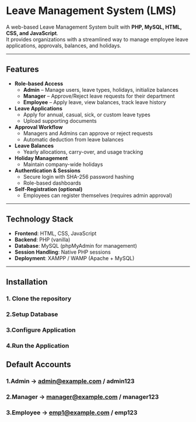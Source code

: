 # Leave Management System (LMS)

A web-based Leave Management System built with **PHP, MySQL, HTML, CSS, and JavaScript**.  
It provides organizations with a streamlined way to manage employee leave applications, approvals, balances, and holidays.

---

## Features

- **Role-based Access**
  - **Admin** – Manage users, leave types, holidays, initialize balances
  - **Manager** – Approve/Reject leave requests for their department
  - **Employee** – Apply leave, view balances, track leave history
- **Leave Applications**
  - Apply for annual, casual, sick, or custom leave types
  - Upload supporting documents
- **Approval Workflow**
  - Managers and Admins can approve or reject requests
  - Automatic deduction from leave balances
- **Leave Balances**
  - Yearly allocations, carry-over, and usage tracking
- **Holiday Management**
  - Maintain company-wide holidays
- **Authentication & Sessions**
  - Secure login with SHA-256 password hashing
  - Role-based dashboards
- **Self-Registration (optional)**
  - Employees can register themselves (requires admin approval)

---

## Technology Stack

- **Frontend**: HTML, CSS, JavaScript  
- **Backend**: PHP (vanilla)  
- **Database**: MySQL (phpMyAdmin for management)  
- **Session Handling**: Native PHP sessions  
- **Deployment**: XAMPP / WAMP (Apache + MySQL)

---

## Installation

### 1. Clone the repository
### 2.Setup Database
### 3.Configure Application
### 4.Run the Application

## Default Accounts

### 1.Admin → admin@example.com / admin123
### 2.Manager → manager@example.com / manager123
### 3.Employee → emp1@example.com / emp123



